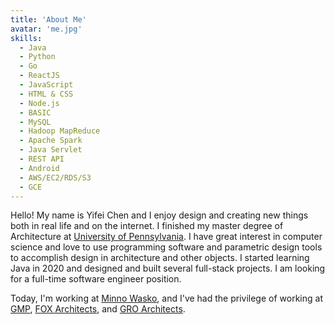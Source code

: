 ```yaml
---
title: 'About Me'
avatar: 'me.jpg'
skills:
  - Java
  - Python
  - Go
  - ReactJS
  - JavaScript
  - HTML & CSS
  - Node.js
  - BASIC
  - MySQL
  - Hadoop MapReduce
  - Apache Spark
  - Java Servlet
  - REST API
  - Android
  - AWS/EC2/RDS/S3
  - GCE
---
```


Hello! My name is Yifei Chen and I enjoy design and creating new things both in real life and on the internet. I finished my master degree of Architecture at [University of Pennsylvania](https://www.upenn.edu/).
I have great interest in computer science and love to use programming software and parametric design tools to accomplish design in architecture and other objects. I started learning Java in 2020 and designed and built
several full-stack projects. I am looking for a full-time software engineer position.

Today, I'm working at [Minno Wasko](http://www.minnowasko.com/mw/), and I've had the privilege of working at [GMP](https://www.gmp.de/en/), [FOX Architects](https://www.fox-architects.com/), and [GRO Architects](https://www.groarc.com/).
